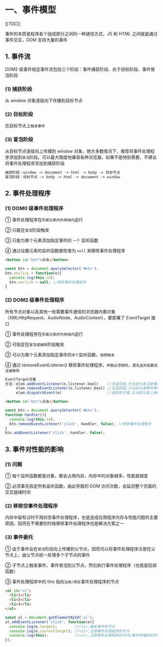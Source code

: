 # 一、事件模型

[[_TOC_]]

事件的本质是程序各个组成部分之间的一种通信方式，JS 和 HTML 之间就是通过事件交互，DOM 支持大量的事件

## 1. 事件流

DOM2 级事件规定事件流包括三个阶段：事件捕获阶段、处于目标阶段、事件冒泡阶段

### (1) 捕获阶段

从 window 对象逐级向下传播到目标节点

### (2) 目标阶段

在目标节点上`触发事件`

### (3) 冒泡阶段

从目标节点逐级向上传播到 window 对象，绝大多数情况下，推荐将事件处理程序添加到`冒泡`阶段，可以最大限度地兼容各种浏览器，如果不是特别需要，不建议将事件处理程序添加到捕获阶段

```html
捕获阶段：window -> document -> html -> body -> 目标节点
冒泡阶段：目标节点 -> body -> html -> document -> window
```

## 2. 事件处理程序

### (1) DOM0 级事件处理程序

① 事件处理程序在`所属元素的作用域内`运行

② 只能在`冒泡`阶段触发

③ 只能为某个元素添加指定事件的 `一个` 监听函数

④ 通过设置元素的监听函数属性值为  `null`  来移除事件处理程序

```html
<button id="btn">点击</button>
```

```js
const btn = document.querySelector('#btn');
btn.onclick = function(e){
  console.log(this.id);
  btn.onclick = null; //移除事件处理程序
}
```

### (2) DOM2 级事件处理程序

所有节点对象以及其他一些需要事件通信的浏览器内置对象（XMLHttpRequest、AudioNode、AudioContext），都部署了 EventTarget 接口

① 事件处理程序在`所属元素的作用域内`运行

② 可指定在`冒泡或捕获`阶段触发

③ 可以为某个元素添加指定事件的`多个`监听函数，`按顺触发`

④ 通过 removeEventListener() 移除事件处理程序，`参数必须相同`，`匿名监听函数无法被移除`

```js
EventTarget对象
方法：elem.addEventListener(e,listener,bool)    //无返回值,为当前元素注册事件处理程序(false:冒泡阶段触发,true:捕获阶段触发)
     elem.removeEventListener(e,listener,bool) //无返回值,为当前元素移除事件处理程序
     elem.dispatchEvent(e)                     //返回布尔值,在当前元素上触发指定事件,存在监听函数调用了preventDefault()则返回false
```

```html
<button id="btn">点击</button>
```

```js
const btn = document.querySelector('#btn');
function handler(){
  console.log(this.id);
  btn.removeEventListener('click', handler, false); //移除事件处理程序
}
btn.addEventListener('click', handler, false);
```

## 3. 事件对性能的影响

### (1) 问题

① 每个监听函数都是对象，都会占用内存，内存中的对象越多，性能就越差

② 必须事先指定所有监听函数，由此导致的 DOM 访问次数，会延迟整个页面的交互就绪时间

### (2) 移除空事件处理程序

内存中留有过时不用的空事件处理程序，也是造成应用程序内存与性能问题的主要原因，因而在不需要的时候移除事件处理程序也是解决方案之一

### (3) 事件委托

① 由于事件会在`冒泡`阶段向上传播到父节点，因而可以将事件处理程序注册在父节点上，由父节点统一处理多个子节点的事件

② 子节点上触发事件，事件冒泡到父节点，然后执行事件处理程序（也就是回调函数）

③ 事件处理程序中的 this 指向`注册/绑定`事件处理程序的节点

```html
<ul id="ul">
  <li>1</li>
  <li>2</li>
  <li>3</li>
</ul>
```

```js
const ul = document.getElementById('ul');
ul.addEventListener('click', function(e){
  console.log(e.target);        //<li>,触发事件的节点
  console.log(e.currentTarget); //<ul>,注册事件处理程序的节点
  console.log(this);            //<ul>,注册事件处理程序的节点/事件传播到的节点(传播到父节点)
});
```

